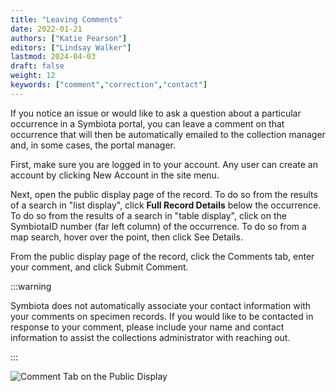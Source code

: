 ```yaml
---
title: "Leaving Comments"
date: 2022-01-21
authors: ["Katie Pearson"]
editors: ["Lindsay Walker"]
lastmod: 2024-04-03
draft: false
weight: 12
keywords: ["comment","correction","contact"]
---
```


If you notice an issue or would like to ask a question about a particular occurrence in a Symbiota portal, you can leave a comment on that occurrence that will then be automatically emailed to the collection manager and, in some cases, the portal manager.

First, make sure you are logged in to your account. Any user can create an account by clicking New Account in the site menu.

Next, open the public display page of the record. To do so from the results of a search in "list display", click **Full Record Details** below the occurrence. To do so from the results of a search in "table display", click on the SymbiotaID number (far left column) of the occurrence. To do so from a map search, hover over the point, then click See Details.

From the public display page of the record, click the Comments tab, enter your comment, and click Submit Comment.

:::warning

Symbiota does not automatically associate your contact information with your comments on specimen records. If you would like to be contacted in response to your comment, please include your name and contact information to assist the collections administrator with reaching out.

:::

![Comment Tab on the Public Display](/img/comment.PNG)
